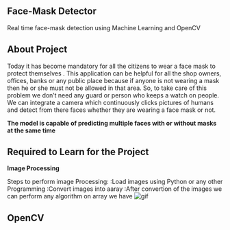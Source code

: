 ## Face-Mask Detector
Real time face-mask detection using Machine Learning and OpenCV

## About Project
Today it has become mandatory for all the citizens to wear a face mask to protect themselves . This application can be helpful for all the shop owners, offices, banks or any public place because if anyone is not wearing a mask then he or she must not be allowed in that area. So, to take care of this problem we don’t need any guard or person who keeps a watch on people. We can integrate a camera which continuously clicks pictures of humans and detect from there faces whether they are wearing a face mask or not.

**The model is capable of predicting multiple faces with or without masks at the same time**

## Required to Learn for the Project
**Image Processing**

 Steps to perform image Processing:
     :Load images using Python or any other Programming
     :Convert images into aaray
     :After convertion of the images we can perform any algorithm on array we have
    ![gif](https://cdn.dribbble.com/users/1116528/screenshots/6783134/_3.gif)

  

  
## OpenCV
